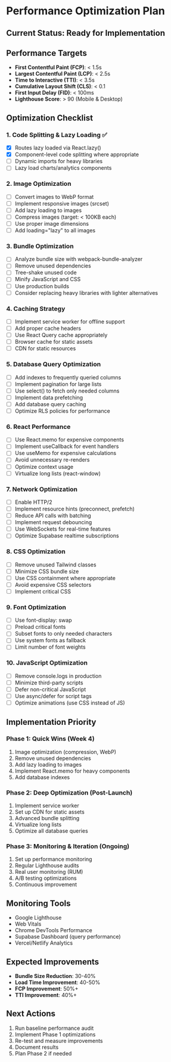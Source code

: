 # Performance Optimization Plan

## Current Status: Ready for Implementation

## Performance Targets
- **First Contentful Paint (FCP)**: < 1.5s
- **Largest Contentful Paint (LCP)**: < 2.5s  
- **Time to Interactive (TTI)**: < 3.5s
- **Cumulative Layout Shift (CLS)**: < 0.1
- **First Input Delay (FID)**: < 100ms
- **Lighthouse Score**: > 90 (Mobile & Desktop)

## Optimization Checklist

### 1. Code Splitting & Lazy Loading ✅
- [x] Routes lazy loaded via React.lazy()
- [x] Component-level code splitting where appropriate
- [ ] Dynamic imports for heavy libraries
- [ ] Lazy load charts/analytics components

### 2. Image Optimization
- [ ] Convert images to WebP format
- [ ] Implement responsive images (srcset)
- [ ] Add lazy loading to images
- [ ] Compress images (target: < 100KB each)
- [ ] Use proper image dimensions
- [ ] Add loading="lazy" to all images

### 3. Bundle Optimization
- [ ] Analyze bundle size with webpack-bundle-analyzer
- [ ] Remove unused dependencies
- [ ] Tree-shake unused code
- [ ] Minify JavaScript and CSS
- [ ] Use production builds
- [ ] Consider replacing heavy libraries with lighter alternatives

### 4. Caching Strategy
- [ ] Implement service worker for offline support
- [ ] Add proper cache headers
- [ ] Use React Query cache appropriately
- [ ] Browser cache for static assets
- [ ] CDN for static resources

### 5. Database Query Optimization
- [ ] Add indexes to frequently queried columns
- [ ] Implement pagination for large lists
- [ ] Use select() to fetch only needed columns
- [ ] Implement data prefetching
- [ ] Add database query caching
- [ ] Optimize RLS policies for performance

### 6. React Performance
- [ ] Use React.memo for expensive components
- [ ] Implement useCallback for event handlers
- [ ] Use useMemo for expensive calculations
- [ ] Avoid unnecessary re-renders
- [ ] Optimize context usage
- [ ] Virtualize long lists (react-window)

### 7. Network Optimization
- [ ] Enable HTTP/2
- [ ] Implement resource hints (preconnect, prefetch)
- [ ] Reduce API calls with batching
- [ ] Implement request debouncing
- [ ] Use WebSockets for real-time features
- [ ] Optimize Supabase realtime subscriptions

### 8. CSS Optimization
- [ ] Remove unused Tailwind classes
- [ ] Minimize CSS bundle size
- [ ] Use CSS containment where appropriate
- [ ] Avoid expensive CSS selectors
- [ ] Implement critical CSS

### 9. Font Optimization
- [ ] Use font-display: swap
- [ ] Preload critical fonts
- [ ] Subset fonts to only needed characters
- [ ] Use system fonts as fallback
- [ ] Limit number of font weights

### 10. JavaScript Optimization
- [ ] Remove console.logs in production
- [ ] Minimize third-party scripts
- [ ] Defer non-critical JavaScript
- [ ] Use async/defer for script tags
- [ ] Optimize animations (use CSS instead of JS)

## Implementation Priority

### Phase 1: Quick Wins (Week 4)
1. Image optimization (compression, WebP)
2. Remove unused dependencies
3. Add lazy loading to images
4. Implement React.memo for heavy components
5. Add database indexes

### Phase 2: Deep Optimization (Post-Launch)
1. Implement service worker
2. Set up CDN for static assets
3. Advanced bundle splitting
4. Virtualize long lists
5. Optimize all database queries

### Phase 3: Monitoring & Iteration (Ongoing)
1. Set up performance monitoring
2. Regular Lighthouse audits
3. Real user monitoring (RUM)
4. A/B testing optimizations
5. Continuous improvement

## Monitoring Tools
- Google Lighthouse
- Web Vitals
- Chrome DevTools Performance
- Supabase Dashboard (query performance)
- Vercel/Netlify Analytics

## Expected Improvements
- **Bundle Size Reduction**: 30-40%
- **Load Time Improvement**: 40-50%
- **FCP Improvement**: 50%+
- **TTI Improvement**: 40%+

## Next Actions
1. Run baseline performance audit
2. Implement Phase 1 optimizations
3. Re-test and measure improvements
4. Document results
5. Plan Phase 2 if needed
